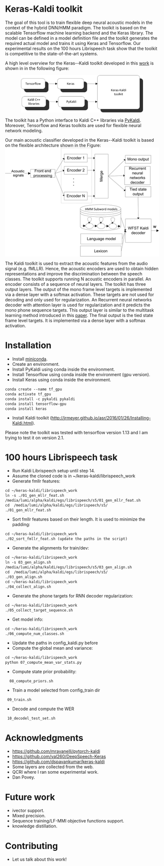# Keras-Kaldi toolkit

The goal of this tool is to  train flexible deep neural acoustic models in the context of the hybrid DNN/HMM paradigm. The toolkit is based on the scalable Tensorflow machine learning backend and the Keras library. The model can be defined in a model definition file and the toolkit generates the required actual model and trains it using Keras and Tensorflow. Our experimental results on the 100 hours Librispeech  task show that the toolkit is competitive to the state-of-the-art systems.

 A high level overview for the Keras--Kaldi toolkit developed in this [work](http://github.com/yhifny/keras-kaldi) is shown in in the following figure:

 <p align="center">
 <img src="images/keras_kaldi.png" width="400">
</p>


 The toolkit has a Python interface   to Kaldi C++ libraries via  [PyKaldi](https://pykaldi.github.io). Moreover, Tensorflow and Keras toolkits are used for flexible neural network modeling.

 Our main acoustic  classifier developed in the Keras--Kaldi toolkit is based on the flexible  architecture  shown in the Figure:  <img src="images/toolkit_new.png" img align="center">

 The Kaldi toolkit is used to extract the acoustic features from the  audio signal (e.g.  fMLLR). Hence, the acoustic encoders are used to obtain hidden representations and improve the discrimination between the speech classes. The toolkit supports running N acoustic encoders in parallel. An encoder consists of a sequence of neural layers.  The toolkit has three output layers. The output of the mono frame level targets  is implemented via a dense layer with a softmax activation. These targets are not used for decoding and only used for regularization. An Recurrent neural networks decoder with attention layer  is used for regularization and it predicts the mono phone sequence targets. This output layer is similar to the multitask learning method introduced in this [paper](https://arxiv.org/abs/1609.06773). The final output is the tied state frame level targets. It is implemented via a dense layer with a softmax activation.


# Installation

  - Install [miniconda](https://docs.conda.io/en/latest/miniconda.html).
  - Create an environment.
  - Install PyKaldi using conda inside the environment.
  - Install Tensorflow  using conda inside the environment (gpu version).
  - Install Keras using conda inside the environment.
```
conda create --name tf_gpu
conda activate tf_gpu
conda install -c pykaldi pykaldi
conda install tensorflow-gpu
conda install keras
```

  - Install Kaldi toolkit (http://jrmeyer.github.io/asr/2016/01/26/Installing-Kaldi.html).

Please note the toolkit was tested with tensorflow  version 1.13 and I am trying to test it on version 2.1.

# 100 hours Librispeech  task
  - Run Kaldi Librispeech setup until step 14.
  - Assume the cloned code is in ~/keras-kaldi/librispeech_work
  - Generate fmllr features:
```
cd ~/keras-kaldi/librispeech_work   
ln -s ./01_gen_mllr_feat.sh /media/lumi/alpha/kaldi/egs/librispeech/s5/01_gen_mllr_feat.sh
cd  /media/lumi/alpha/kaldi/egs/librispeech/s5/
./01_gen_mllr_feat.sh
```
  - Sort fmllr features based on their length. It is used to minimize the padding:
```
cd ~/keras-kaldi/librispeech_work   
./02_sort_fmllr_feat.sh (update the paths in the script)
```
  - Generate the alignments for train/dev:
```
cd ~/keras-kaldi/librispeech_work   
ln -s 03_gen_align.sh /media/lumi/alpha/kaldi/egs/librispeech/s5/03_gen_align.sh
cd  /media/lumi/alpha/kaldi/egs/librispeech/s5/
./03_gen_align.sh
cd ~/keras-kaldi/librispeech_work   
./04_collect_align.sh
```
  - Generate the phone targets for RNN decoder regularization:
```
cd ~/keras-kaldi/librispeech_work   
./05_collect_target_sequence.sh
```
  - Get model info:
```
cd ~/keras-kaldi/librispeech_work   
./06_compute_num_classes.sh
```
  - Update the  paths in config_kaldi.py before
  - Compute the global mean and variance:
```
cd ~/keras-kaldi/librispeech_work   
python 07_compute_mean_var_stats.py
```
  - Compute state prior probability:
```
  08_compute_priors.sh
```
  - Train a model selected from config_train dir
```
 09_train.sh
```
  - Decode and compute the WER
```
 10_decodel_test_set.sh
```

# Acknowledgments
  - https://github.com/mravanelli/pytorch-kaldi
  - https://github.com/val260/DeepSpeech-Keras
  - https://github.com/dspavankumar/keras-kaldi
  - Some layers  are collected from the web.
  - QCRI where I ran some experimental work.
  - Dan Povey.

# Future work
  - ivector support.
  - Mixed precision.
  - Sequence training/LF-MMI objective functions support.
  - knowledge distillation.

# Contributing
   - Let us talk about this work!   
